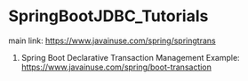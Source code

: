 # SpringBootJDBC_Tutorials
main link:
https://www.javainuse.com/spring/springtrans

1. Spring Boot Declarative Transaction Management Example:
https://www.javainuse.com/spring/boot-transaction
